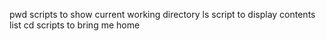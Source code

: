 pwd scripts to show current working directory
ls script to display contents list
cd scripts to bring me home
